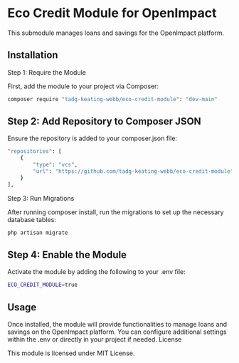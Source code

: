 # Eco Credit Module for OpenImpact
This submodule manages loans and savings for the OpenImpact platform.

## Installation
Step 1: Require the Module

First, add the module to your project via Composer:
```bash 
composer require "tadg-keating-webb/eco-credit-module": "dev-main"
```

## Step 2: Add Repository to Composer JSON

Ensure the repository is added to your composer.json file:
```bash
"repositories": [
    {
        "type": "vcs",
        "url": "https://github.com/tadg-keating-webb/eco-credit-module"
    }
],
```

Step 3: Run Migrations

After running composer install, run the migrations to set up the necessary database tables:
```bash 
php artisan migrate
```

## Step 4: Enable the Module

Activate the module by adding the following to your .env file:
```bash
ECO_CREDIT_MODULE=true
```

## Usage

Once installed, the module will provide functionalities to manage loans and savings on the OpenImpact platform. You can configure additional settings within the .env or directly in your project if needed.
License

This module is licensed under MIT License.
